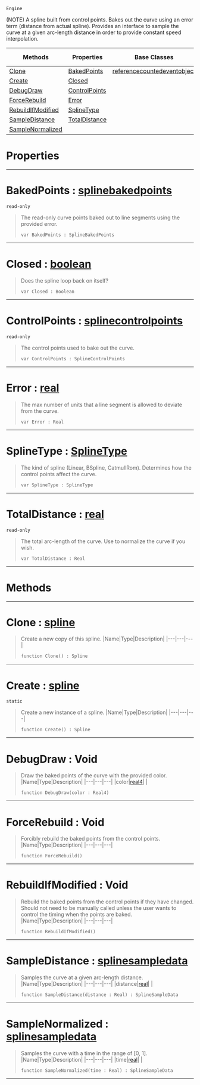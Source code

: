  `Engine`

(NOTE) A spline built from control points. Bakes out the curve using an error term (distance from actual spline). Provides an interface to sample the curve at a given arc-length distance in order to provide constant speed interpolation.

|Methods|Properties|Base Classes|Derived Classes|
|---|---|---|---|
|[ Clone](https://github.com/dragonCASTjosh/PlasmaDocs/blob/master/code_reference/class_reference/spline.markdown#clone-plasma-engine-docume)|[ BakedPoints](https://github.com/dragonCASTjosh/PlasmaDocs/blob/master/code_reference/class_reference/spline.markdown#bakedpoints-plasma-engine)|[referencecountedeventobject](https://github.com/dragonCASTjosh/PlasmaDocs/blob/master/code_reference/class_reference/referencecountedeventobject.markdown)| |
|[ Create](https://github.com/dragonCASTjosh/PlasmaDocs/blob/master/code_reference/class_reference/spline.markdown#create-plasma-engine-docum)|[ Closed](https://github.com/dragonCASTjosh/PlasmaDocs/blob/master/code_reference/class_reference/spline.markdown#closed-plasma-engine-docum)| | |
|[ DebugDraw](https://github.com/dragonCASTjosh/PlasmaDocs/blob/master/code_reference/class_reference/spline.markdown#debugdraw-void)|[ ControlPoints](https://github.com/dragonCASTjosh/PlasmaDocs/blob/master/code_reference/class_reference/spline.markdown#controlpoints-plasma-engin)| | |
|[ ForceRebuild](https://github.com/dragonCASTjosh/PlasmaDocs/blob/master/code_reference/class_reference/spline.markdown#forcerebuild-void)|[ Error](https://github.com/dragonCASTjosh/PlasmaDocs/blob/master/code_reference/class_reference/spline.markdown#error-plasma-engine-docume)| | |
|[ RebuildIfModified](https://github.com/dragonCASTjosh/PlasmaDocs/blob/master/code_reference/class_reference/spline.markdown#rebuildifmodified-void)|[ SplineType](https://github.com/dragonCASTjosh/PlasmaDocs/blob/master/code_reference/class_reference/spline.markdown#splinetype-plasma-engine-d)| | |
|[ SampleDistance](https://github.com/dragonCASTjosh/PlasmaDocs/blob/master/code_reference/class_reference/spline.markdown#sampledistance-plasma-engi)|[ TotalDistance](https://github.com/dragonCASTjosh/PlasmaDocs/blob/master/code_reference/class_reference/spline.markdown#totaldistance-plasma-engin)| | |
|[ SampleNormalized](https://github.com/dragonCASTjosh/PlasmaDocs/blob/master/code_reference/class_reference/spline.markdown#samplenormalized-plasma-en)| | | |


 #  Properties


---  
 #  BakedPoints : [splinebakedpoints](https://github.com/dragonCASTjosh/PlasmaDocs/blob/master/code_reference/class_reference/splinebakedpoints.markdown)

 `read-only`

> The read-only curve points baked out to line segments using the provided error.
> ``` lang=cpp, name=Lightning
> var BakedPoints : SplineBakedPoints


---  
 #  Closed : [boolean](https://github.com/dragonCASTjosh/PlasmaDocs/blob/master/code_reference/lightning_base_types/boolean.markdown)

> Does the spline loop back on itself?
> ``` lang=cpp, name=Lightning
> var Closed : Boolean


---  
 #  ControlPoints : [splinecontrolpoints](https://github.com/dragonCASTjosh/PlasmaDocs/blob/master/code_reference/class_reference/splinecontrolpoints.markdown)

 `read-only`

> The control points used to bake out the curve.
> ``` lang=cpp, name=Lightning
> var ControlPoints : SplineControlPoints


---  
 #  Error : [real](https://github.com/dragonCASTjosh/PlasmaDocs/blob/master/code_reference/lightning_base_types/real.markdown)

> The max number of units that a line segment is allowed to deviate from the curve.
> ``` lang=cpp, name=Lightning
> var Error : Real


---  
 #  SplineType : [SplineType](https://github.com/dragonCASTjosh/PlasmaDocs/blob/master/code_reference/enum_reference.markdown#splinetype)

> The kind of spline (Linear, BSpline, CatmullRom). Determines how the control points affect the curve.
> ``` lang=cpp, name=Lightning
> var SplineType : SplineType


---  
 #  TotalDistance : [real](https://github.com/dragonCASTjosh/PlasmaDocs/blob/master/code_reference/lightning_base_types/real.markdown)

 `read-only`

> The total arc-length of the curve. Use to normalize the curve if you wish.
> ``` lang=cpp, name=Lightning
> var TotalDistance : Real


---  
 #  Methods


---  
 #  Clone : [spline](https://github.com/dragonCASTjosh/PlasmaDocs/blob/master/code_reference/class_reference/spline.markdown)

> Create a new copy of this spline.
> |Name|Type|Description|
> |---|---|---|
> ``` lang=cpp, name=Lightning
> function Clone() : Spline
> ``` 


---  
 #  Create : [spline](https://github.com/dragonCASTjosh/PlasmaDocs/blob/master/code_reference/class_reference/spline.markdown)

 `static`

> Create a new instance of a spline.
> |Name|Type|Description|
> |---|---|---|
> ``` lang=cpp, name=Lightning
> function Create() : Spline
> ``` 


---  
 #  DebugDraw : Void

> Draw the baked points of the curve with the provided color.
> |Name|Type|Description|
> |---|---|---|
> |color|[real4](https://github.com/dragonCASTjosh/PlasmaDocs/blob/master/code_reference/lightning_base_types/real4.markdown)| |
> ``` lang=cpp, name=Lightning
> function DebugDraw(color : Real4)
> ``` 


---  
 #  ForceRebuild : Void

> Forcibly rebuild the baked points from the control points.
> |Name|Type|Description|
> |---|---|---|
> ``` lang=cpp, name=Lightning
> function ForceRebuild()
> ``` 


---  
 #  RebuildIfModified : Void

> Rebuild the baked points from the control points if they have changed. Should not need to be manually called unless the user wants to control the timing when the points are baked.
> |Name|Type|Description|
> |---|---|---|
> ``` lang=cpp, name=Lightning
> function RebuildIfModified()
> ``` 


---  
 #  SampleDistance : [splinesampledata](https://github.com/dragonCASTjosh/PlasmaDocs/blob/master/code_reference/class_reference/splinesampledata.markdown)

> Samples the curve at a given arc-length distance.
> |Name|Type|Description|
> |---|---|---|
> |distance|[real](https://github.com/dragonCASTjosh/PlasmaDocs/blob/master/code_reference/lightning_base_types/real.markdown)| |
> ``` lang=cpp, name=Lightning
> function SampleDistance(distance : Real) : SplineSampleData
> ``` 


---  
 #  SampleNormalized : [splinesampledata](https://github.com/dragonCASTjosh/PlasmaDocs/blob/master/code_reference/class_reference/splinesampledata.markdown)

> Samples the curve with a time in the range of [0, 1].
> |Name|Type|Description|
> |---|---|---|
> |time|[real](https://github.com/dragonCASTjosh/PlasmaDocs/blob/master/code_reference/lightning_base_types/real.markdown)| |
> ``` lang=cpp, name=Lightning
> function SampleNormalized(time : Real) : SplineSampleData
> ``` 


---  
 

 